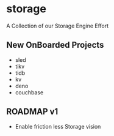 # storage
A Collection of our Storage Engine Effort 

## New OnBoarded Projects
- sled
- tikv
- tidb
- kv
- deno
- couchbase


## ROADMAP v1
- Enable friction less Storage vision

